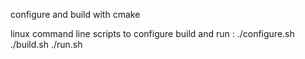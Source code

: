 configure and build with cmake 


linux command line scripts to configure build and run : 
./configure.sh
./build.sh
./run.sh